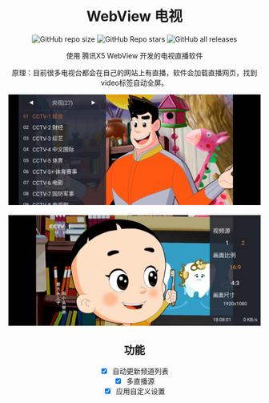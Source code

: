 <div align="center">
    <h1>WebView 电视</h1>
<div align="center">

![GitHub repo size](https://img.shields.io/github/repo-size/hxh19950701/WebViewTvLive)
![GitHub Repo stars](https://img.shields.io/github/stars/hxh19950701/WebViewTvLive)
![GitHub all releases](https://img.shields.io/github/downloads/hxh19950701/WebViewTvLive/total)

</div>
    <p>使用 腾讯X5 WebView 开发的电视直播软件</p>
    <p>原理：目前很多电视台都会在自己的网站上有直播，软件会加载直播网页，找到video标签自动全屏。</p>

    
<img src="./screenshot/screenshot_1.jpg"/>
<br/>
<br/>
<img src="./screenshot/screenshot_2.jpg"/>


## 功能

- [x] 自动更新频道列表
- [x] 多直播源
- [x] 应用自定义设置
